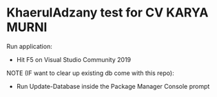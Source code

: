 # KhaerulAdzany test for CV KARYA MURNI 


Run application:
- Hit F5 on Visual Studio Community 2019

NOTE (IF want to clear up existing db come with this repo):
- Run Update-Database inside the Package Manager Console prompt
